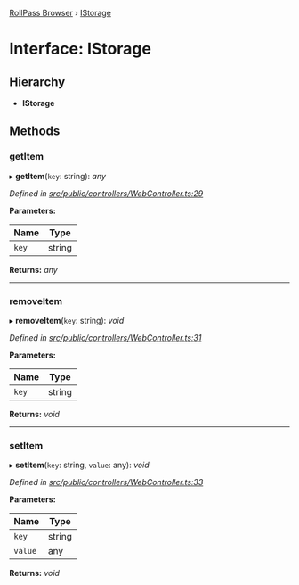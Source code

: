 [RollPass Browser](../README.md) › [IStorage](istorage.md)

# Interface: IStorage

## Hierarchy

* **IStorage**

## Methods

###  getItem

▸ **getItem**(`key`: string): *any*

*Defined in [src/public/controllers/WebController.ts:29](https://github.com/RollPass/rollpass-js/blob/24d55ba/src/public/controllers/WebController.ts#L29)*

**Parameters:**

Name | Type |
------ | ------ |
`key` | string |

**Returns:** *any*

___

###  removeItem

▸ **removeItem**(`key`: string): *void*

*Defined in [src/public/controllers/WebController.ts:31](https://github.com/RollPass/rollpass-js/blob/24d55ba/src/public/controllers/WebController.ts#L31)*

**Parameters:**

Name | Type |
------ | ------ |
`key` | string |

**Returns:** *void*

___

###  setItem

▸ **setItem**(`key`: string, `value`: any): *void*

*Defined in [src/public/controllers/WebController.ts:33](https://github.com/RollPass/rollpass-js/blob/24d55ba/src/public/controllers/WebController.ts#L33)*

**Parameters:**

Name | Type |
------ | ------ |
`key` | string |
`value` | any |

**Returns:** *void*

